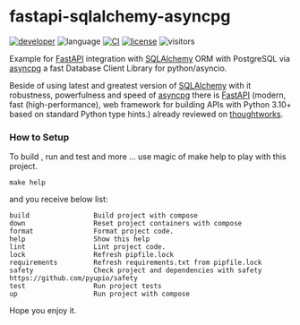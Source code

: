 # fastapi-sqlalchemy-asyncpg
[![developer](https://img.shields.io/badge/Dev-grillazz-green?style)](https://github.com/grillazz)
![language](https://img.shields.io/badge/language-python-blue?style)
[![CI](https://img.shields.io/github/workflow/status/grillazz/fastapi-sqlalchemy-asyncpg/Unit%20Tests/main)](https://github.com/grillazz/fastapi-sqlalchemy-asyncpg/actions/workflows/build-and-test.yml?query=event%3Apush+branch%3Amain)
[![license](https://img.shields.io/github/license/grillazz/fastapi-sqlalchemy-asyncpg)](https://github.com/grillazz/fastapi-sqlalchemy-asyncpg/blob/main/LICENSE)
![visitors](https://visitor-badge.laobi.icu/badge?page_id=grillazz.fastapi-sqlalchemy-asyncpg")

Example for [FastAPI](https://fastapi.tiangolo.com/) integration with [SQLAlchemy](https://www.sqlalchemy.org/) ORM with PostgreSQL via [asyncpg](https://github.com/MagicStack/asyncpg) a fast Database Client Library for python/asyncio.

Beside of using latest and greatest version of [SQLAlchemy](https://www.sqlalchemy.org/) with it robustness, powerfulness and speed
of [asyncpg](https://github.com/MagicStack/asyncpg) there is [FastAPI](https://fastapi.tiangolo.com/) (modern, fast (high-performance), 
web framework for building APIs with Python 3.10+ based on standard Python type hints.) already reviewed
on [thoughtworks](https://www.thoughtworks.com/radar/languages-and-frameworks?blipid=202104087).



### How to Setup
To build , run and test and more ... use magic of make help to play with this project.
```shell
make help
```
and you receive below list:
```text
build                Build project with compose
down                 Reset project containers with compose
format               Format project code.
help                 Show this help
lint                 Lint project code.
lock                 Refresh pipfile.lock
requirements         Refresh requirements.txt from pipfile.lock
safety               Check project and dependencies with safety https://github.com/pyupio/safety
test                 Run project tests
up                   Run project with compose
```

Hope you enjoy it.
